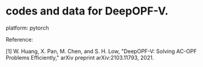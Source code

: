 # codes and data for DeepOPF-V.
platform: pytorch

Reference:

[1] W. Huang, X. Pan, M. Chen, and S. H. Low, "DeepOPF-V: Solving AC-OPF Problems Efficiently," arXiv preprint arXiv:2103.11793, 2021.
